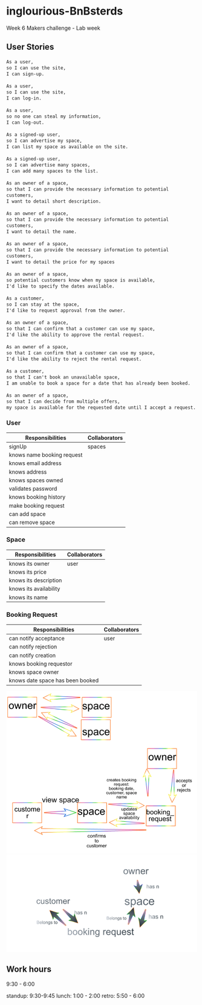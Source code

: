 # inglourious-BnBsterds
Week 6 Makers challenge - Lab week

## User Stories

```
As a user,
so I can use the site,
I can sign-up.

As a user,
so I can use the site,
I can log-in.

As a user,
so no one can steal my information,
I can log-out.

As a signed-up user,
so I can advertise my space,
I can list my space as available on the site.

As a signed-up user,
so I can advertise many spaces,
I can add many spaces to the list.

As an owner of a space,
so that I can provide the necessary information to potential customers,
I want to detail short description.

As an owner of a space,
so that I can provide the necessary information to potential customers,
I want to detail the name.

As an owner of a space,
so that I can provide the necessary information to potential customers,
I want to detail the price for my spaces

As an owner of a space,
so potential customers know when my space is available,
I'd like to specify the dates available.

As a customer,
so I can stay at the space,
I'd like to request approval from the owner.

As an owner of a space,
so that I can confirm that a customer can use my space,
I'd like the ability to approve the rental request.

As an owner of a space,
so that I can confirm that a customer can use my space,
I'd like the ability to reject the rental request.

As a customer,
so that I can't book an unavailable space,
I am unable to book a space for a date that has already been booked.

As an owner of a space,
so that I can decide from multiple offers,
my space is available for the requested date until I accept a request.

```


### User  
| Responsibilities             | Collaborators  |
| -----------------------------|----------------|
| signUp	                     | spaces         |
| knows name	booking request  |                |
| knows email address          |	              |
| knows address                |	              |
| knows spaces owned	         |                |
| validates password	         |                |
| knows booking history	       |                |
| make booking request	       |                |
| can add space	               |                |
| can remove space	           |                |


### Space
| Responsibilities             | Collaborators  |
| -----------------------------|----------------|
| knows its owner	                     | user         |
| knows its price |                |
| knows its description        |	              |
| knows its availability                |	              |
| knows its name         |                |

### Booking Request
| Responsibilities             | Collaborators  |
| -----------------------------|----------------|
| can notify acceptance                     | user         |
| can notify rejection |                |
| can notify creation       |	              |
| knows booking requestor               |	              |
| knows space owner       |                |
| knows date space has been booked | |

![alt text](https://github.com/samjbro/inglourious-BnBsterds/blob/master/Drawing.jpeg?raw=true "sketch of relationship between classes")
![alt text](https://github.com/samjbro/inglourious-BnBsterds/blob/master/database_diagram.jpeg?raw=true "sketch of relationship between classes")

## Work hours

9:30 - 6:00

standup: 9:30-9:45
lunch: 1:00 - 2:00
retro: 5:50 - 6:00
